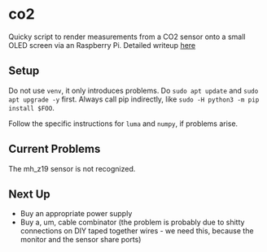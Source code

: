 # co2

Quicky script to render measurements from a CO2 sensor onto a small OLED screen via an Raspberry Pi. Detailed writeup [here](https://koljapluemer.com/2021/11/26/ll-co2.html)

## Setup

Do not use `venv`, it only introduces problems. Do `sudo apt update` and `sudo apt upgrade -y` first. 
Always call pip indirectly, like `sudo -H python3 -m pip install $FOO`.

Follow the specific instructions for `luma` and `numpy`, if problems arise.

## Current Problems

The mh_z19 sensor is not recognized.

## Next Up

* Buy an appropriate power supply
* Buy a, um, cable combinator (the problem is probably due to shitty connections on DIY taped together wires - we need this, because the monitor and the sensor share ports)
